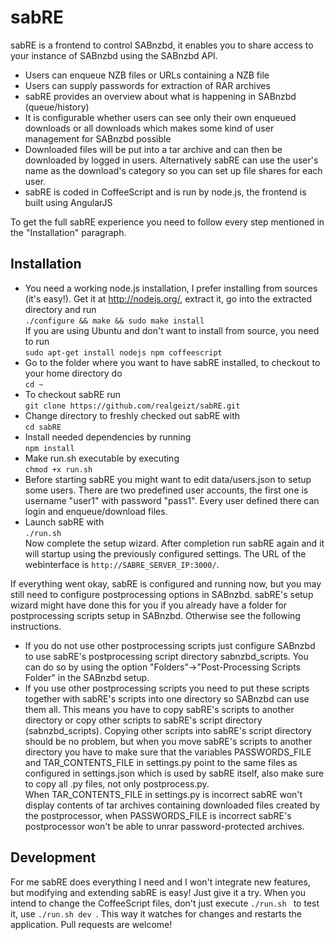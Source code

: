 sabRE
=====
sabRE is a frontend to control SABnzbd, it enables you to share access to your instance of SABnzbd using the SABnzbd API.
* Users can enqueue NZB files or URLs containing a NZB file
* Users can supply passwords for extraction of RAR archives
* sabRE provides an overview about what is happening in SABnzbd (queue/history)
* It is configurable whether users can see only their own enqueued downloads or all downloads which makes some kind of user management for SABnzbd possible
* Downloaded files will be put into a tar archive and can then be downloaded by logged in users. Alternatively sabRE can use the user's name as the download's category so you can set up file shares for each user.
* sabRE is coded in CoffeeScript and is run by node.js, the frontend is built using AngularJS

To get the full sabRE experience you need to follow every step mentioned in the "Installation" paragraph.

Installation
------------
* You need a working node.js installation, I prefer installing from sources (it's easy!). Get it at http://nodejs.org/, extract it, go into the extracted directory and run  
```./configure && make && sudo make install```  
If you are using Ubuntu and don't want to install from source, you need to run  
```sudo apt-get install nodejs npm coffeescript```
* Go to the folder where you want to have sabRE installed, to checkout to your home directory do  
```cd ~```
* To checkout sabRE run  
```git clone https://github.com/realgeizt/sabRE.git```
* Change directory to freshly checked out sabRE with  
```cd sabRE```
* Install needed dependencies by running  
```npm install```
* Make run.sh executable by executing  
```chmod +x run.sh```
* Before starting sabRE you might want to edit data/users.json to setup some users. There are two predefined user accounts, the first one is username "user1" with password "pass1". Every user defined there can login and enqueue/download files.
* Launch sabRE with  
```./run.sh ```  
Now complete the setup wizard. After completion run sabRE again and it will startup using the previously configured settings. The URL of the webinterface is ```http://SABRE_SERVER_IP:3000/```.

If everything went okay, sabRE is configured and running now, but you may still need to configure postprocessing options in SABnzbd. sabRE's setup wizard might have done this for you if you already have a folder for postprocessing scripts setup in SABnzbd. Otherwise see the following instructions.

* If you do not use other postprocessing scripts just configure SABnzbd to use sabRE's postprocessing script directory sabnzbd_scripts. You can do so by using the option "Folders"->"Post-Processing Scripts Folder" in the SABnzbd setup.
* If you use other postprocessing scripts you need to put these scripts together with sabRE's scripts into one directory so SABnzbd can use them all. This means you have to copy sabRE's scripts to another directory or copy other scripts to sabRE's script directory (sabnzbd_scripts). Copying other scripts into sabRE's script directory should be no problem, but when you move sabRE's scripts to another directory you have to make sure that the variables PASSWORDS_FILE and TAR_CONTENTS_FILE in settings.py point to the same files as configured in settings.json which is used by sabRE itself, also make sure to copy all .py files, not only postprocess.py.  
When TAR_CONTENTS_FILE in settings.py is incorrect sabRE won't display contents of tar archives containing downloaded files created by the postprocessor, when PASSWORDS_FILE is incorrect sabRE's postprocessor won't be able to unrar password-protected archives.

Development
-----------
For me sabRE does everything I need and I won't integrate new features, but modifying and extending sabRE is easy! Just give it a try. When you intend to change the CoffeeScript files, don't just execute ```./run.sh ``` to test it, use ```./run.sh dev ```. This way it watches for changes and restarts the application. Pull requests are welcome!
